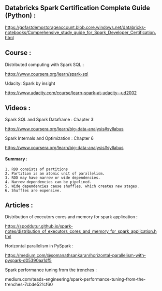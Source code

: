 ## Databricks Spark Certification Complete Guide (Python) :

https://gofastdemostorageaccount.blob.core.windows.net/databricks-notebooks/Comprehensive_study_guide_for_Spark_Developer_Certification.html

## Course :

Distributed computing with Spark SQL :

https://www.coursera.org/learn/spark-sql

Udacity: Spark by insight

https://www.udacity.com/course/learn-spark-at-udacity--ud2002

## Videos :

Spark SQL and Spark Dataframe : Chapter 3

https://www.coursera.org/learn/big-data-analysis#syllabus 

Spark Internals and Optimization : Chapter 6

https://www.coursera.org/learn/big-data-analysis#syllabus 

#### Summary :

`1. RDD consists of partitions` </br>
`2. Partition is an atomic unit of parallelism.`</br>
`3. RDD may have narrow or wide dependencies.` </br>
`4. Narrow dependencies can be pipelined.`</br>
`5. Wide dependencies cause shuffles, which creates new stages.`</br>
`6. Shuffles are expensive.`

## Articles :

Distribution of executors cores and memory for spark application :

https://spoddutur.github.io/spark-notes/distribution_of_executors_cores_and_memory_for_spark_application.html

Horizontal parallelism in PySpark :

https://medium.com/@somanathsankaran/horizontal-parallelism-with-pyspark-d05390aa1df5

Spark performance tuning from the trenches :

medium.com/teads-engineering/spark-performance-tuning-from-the-trenches-7cbde521cf60



